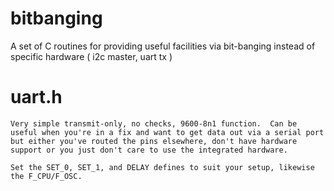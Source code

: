# bitbanging
A set of C routines for providing useful facilities via bit-banging instead of specific hardware ( i2c master, uart tx )

# uart.h
	Very simple transmit-only, no checks, 9600-8n1 function.  Can be useful when you're in a fix and want to get data out via a serial port but either you've routed the pins elsewhere, don't have hardware support or you just don't care to use the integrated hardware.

	Set the SET_0, SET_1, and DELAY defines to suit your setup, likewise the F_CPU/F_OSC.
